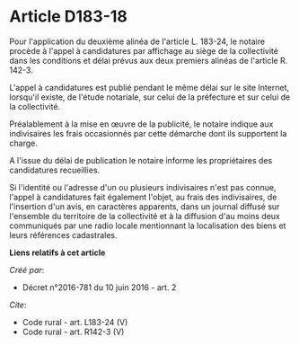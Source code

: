 # Article D183-18

Pour l'application du deuxième alinéa de l'article L. 183-24, le notaire procède à l'appel à candidatures par affichage au
siège de la collectivité dans les conditions et délai prévus aux deux premiers alinéas de l'article R. 142-3. 

L'appel à candidatures est publié pendant le même délai sur le site Internet, lorsqu'il existe, de l'étude notariale, sur
celui de la préfecture et sur celui de la collectivité. 

Préalablement à la mise en œuvre de la publicité, le notaire indique aux indivisaires les frais occasionnés par cette
démarche dont ils supportent la charge. 

A l'issue du délai de publication le notaire informe les propriétaires des candidatures recueillies. 

Si l'identité ou l'adresse d'un ou plusieurs indivisaires n'est pas connue, l'appel à candidatures fait également l'objet, au
frais des indivisaires, de l'insertion d'un avis, en caractères apparents, dans un journal diffusé sur l'ensemble du
territoire de la collectivité et à la diffusion d'au moins deux communiqués par une radio locale mentionnant la localisation
des biens et leurs références cadastrales.

**Liens relatifs à cet article**

_Créé par_:

  - Décret n°2016-781 du 10 juin 2016 - art. 2

_Cite_:

  - Code rural - art. L183-24 (V)
  - Code rural - art. R142-3 (V)
